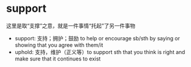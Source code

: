# support

这里是取“支撑”之意，就是一件事情“托起”了另一件事物

- support: 支持；拥护；鼓励 to help or encourage sb/sth by saying or showing that you agree with them/it
- uphold: 支持，维护（正义等）to support sth that you think is right and make sure that it continues to exist
